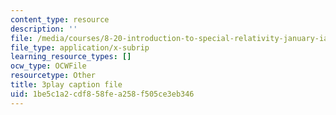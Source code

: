 ```yaml
---
content_type: resource
description: ''
file: /media/courses/8-20-introduction-to-special-relativity-january-iap-2021/1be5c1a2cdf858fea258f505ce3eb346_Ac-0-yaHsAg.vtt
file_type: application/x-subrip
learning_resource_types: []
ocw_type: OCWFile
resourcetype: Other
title: 3play caption file
uid: 1be5c1a2-cdf8-58fe-a258-f505ce3eb346
---
```

